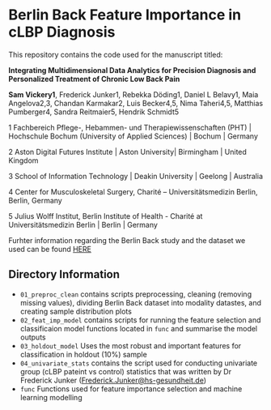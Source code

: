 # Berlin Back Feature Importance in cLBP Diagnosis

This repository contains the code used for the manuscript titled:

**Integrating Multidimensional Data Analytics for Precision Diagnosis and Personalized Treatment of Chronic Low Back Pain**

**Sam Vickery1**, Frederick Junker1, Rebekka Döding1, Daniel L Belavy1, Maia Angelova2,3, Chandan Karmakar2, Luis Becker4,5, Nima Taheri4,5, Matthias Pumberger4, Sandra Reitmaier5, Hendrik Schmidt5 

1 Fachbereich Pflege-, Hebammen- und Therapiewissenschaften (PHT) | Hochschule Bochum (University of Applied Sciences) | Bochum | Germany 

2 Aston Digital Futures Institute | Aston University| Birmingham | United Kingdom 

3 School of Information Technology | Deakin University | Geelong | Australia 

4 Center for Musculoskeletal Surgery, Charité – Universitätsmedizin Berlin, Berlin, Germany

5 Julius Wolff Institut, Berlin Institute of Health - Charité at Universitätsmedizin Berlin | Berlin | Germany

Furhter information regarding the Berlin Back study and the dataset we used can be found [HERE](https://jwi.charite.de/en/research/research_organ_level_biomechanics/spine_biomechanics/spine_study/)

## Directory Information
- `01_preproc_clean` contains scripts preprocessing, cleaning (removing missing values), dividing Berlin Back dataset into modality datastes, and creating sample distribution plots
- `02_feat_imp_model` contains scripts for running the feature selection and classificaion model functions located in `func` and summarise the model outputs
- `03_holdout_model` Uses the most robust and important features for classification in holdout (10%) sample
- `04_univariate_stats` contains the script used for conducting univariate group (cLBP pateint vs control) statistics that was written by Dr Frederick Junker (Frederick.Junker@hs-gesundheit.de)
- `func` Functions used for feature importance selection and machine learning modelling

